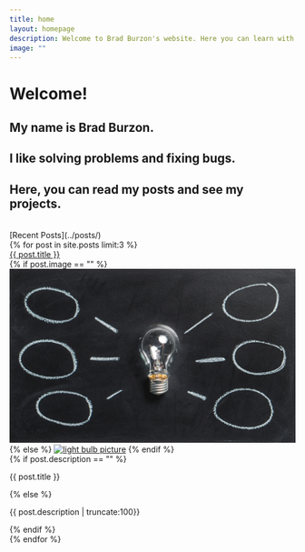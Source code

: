 ```yaml
---
title: home
layout: homepage
description: Welcome to Brad Burzon's website. Here you can learn with Brad about programming and also other things you may be interested.
image: ""
---
```

# Welcome!
## My name is Brad Burzon.
## I like solving problems and fixing bugs.
## Here, you can read my posts and see my projects.

<br>
[Recent Posts](../posts/)
<div class="box">
  {% for post in site.posts limit:3 %}
  <div class="item-container">
    <div>
      <a href="{{ post.url }}">{{ post.title }}</a>
    </div>
    <div>
      {% if post.image == "" %}
      <a href="{{ post.url }}" ><img class="post img-fluid" src="images/bulb.jpg" alt="light bulb picture"></a>
      {% else %}
      <a href="{{ post.url }}" ><img class="post img-fluid" src="{{ post.image }}" alt="light bulb picture"></a>
      {% endif %}
    </div>
    <div>
    {% if post.description == "" %}
      <p>{{ post.title }}</p>
    {% else %}
      <p>{{ post.description | truncate:100}}</p>
    {% endif %}
    </div>
  </div>
  {% endfor %}
</div>
